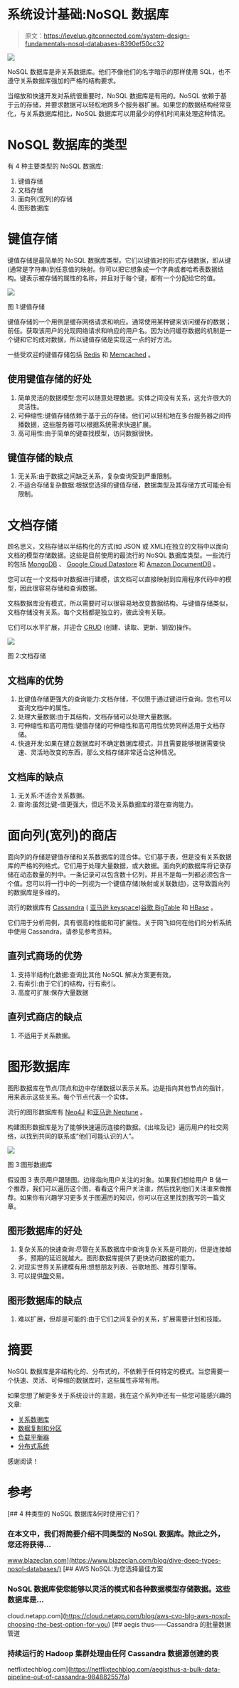 # 系统设计基础:NoSQL 数据库

> 原文：<https://levelup.gitconnected.com/system-design-fundamentals-nosql-databases-8390ef50cc32>

![](img/03b7286cdbdc7e8f431793b76de00c51.png)

NoSQL 数据库是非关系数据库。他们不像他们的名字暗示的那样使用 SQL，也不遵守关系数据库强加的严格的结构要求。

当缩放和快速开发对系统很重要时，NoSQL 数据库是有用的。NoSQL 依赖于基于云的存储，并要求数据可以轻松地跨多个服务器扩展。如果您的数据结构经常变化，与关系数据库相比，NoSQL 数据库可以用最少的停机时间来处理这种情况。

# NoSQL 数据库的类型

有 4 种主要类型的 NoSQL 数据库:

1.  键值存储
2.  文档存储
3.  面向列(宽列)的存储
4.  图形数据库

# 键值存储

键值存储是最简单的 NoSQL 数据库类型。它们以键值对的形式存储数据，即从键(通常是字符串)到任意值的映射。你可以把它想象成一个字典或者哈希表数据结构。键表示被存储的属性的名称，并且对于每个键，都有一个分配给它的值。

![](img/4476935128af75500bec2fe67be7d9cd.png)

图 1:键值存储

键值存储的一个用例是缓存网络请求和响应。通常使用某种键来访问缓存的数据；前任。获取该用户的兑现网络请求和响应的用户名。因为访问缓存数据的机制是一个键和它的成对数据，所以键值存储是实现这一点的好方法。

一些受欢迎的键值存储包括 [Redis](https://aws.amazon.com/redis/) 和 [Memcached](https://en.wikipedia.org/wiki/Memcached) 。

## **使用键值存储的好处**

1.  简单灵活的数据模型:您可以随意处理数据。实体之间没有关系，这允许很大的灵活性。
2.  可伸缩性:键值存储依赖于基于云的存储。他们可以轻松地在多台服务器之间传播数据，这些服务器可以根据系统需求快速扩展。
3.  高可用性:由于简单的键查找模型，访问数据很快。

## **键值存储的缺点**

1.  无关系:由于数据之间缺乏关系，复杂查询受到严重限制。
2.  不适合存储复杂数据:根据您选择的键值存储，数据类型及其存储方式可能会有限制。

# 文档存储

顾名思义，文档存储以半结构化的方式(如 JSON 或 XML)在独立的文档中以面向文档的模型存储数据。这些是目前使用的最流行的 NoSQL 数据库类型。一些流行的包括 [MongoDB](https://www.mongodb.com/cloud/atlas/efficiency?utm_source=google&utm_campaign=gs_emea_united_kingdom_search_core_brand_atlas_desktop&utm_term=mongodb&utm_medium=cpc_paid_search&utm_ad=e&utm_ad_campaign_id=12212624581&adgroup=115749705343&gclid=Cj0KCQjw08aYBhDlARIsAA_gb0fqvagd7C1P1wisUMChf4hlTUCadi0aLeOpjoOw13tbEzRaSNfonUwaAoppEALw_wcB) 、 [Google Cloud Datastore](https://cloud.google.com/datastore) 和 [Amazon DocumentDB](https://aws.amazon.com/documentdb/) 。

您可以在一个文档中对数据进行建模，该文档可以直接映射到应用程序代码中的模型，因此很容易存储和查询数据。

文档数据库没有模式，所以需要时可以很容易地改变数据结构。与键值存储类似，文档存储没有关系。每个文档都是独立的，彼此没有关联。

它们可以水平扩展，并迎合 [CRUD](https://en.wikipedia.org/wiki/Create,_read,_update_and_delete) (创建、读取、更新、销毁)操作。

![](img/6f0bbbd4a47307d12833456acbe18d3c.png)

图 2:文档存储

## **文档库的优势**

1.  比键值存储更强大的查询能力:文档存储，不仅限于通过键进行查询。您也可以查询文档中的属性。
2.  处理大量数据:由于其结构，文档存储可以处理大量数据。
3.  可伸缩性和高可用性:键值存储的可伸缩性和高可用性优势同样适用于文档存储。
4.  快速开发:如果在建立数据库时不确定数据库模式，并且需要能够根据需要快速、灵活地改变的东西，那么文档存储非常适合这种情况。

## **文档库的缺点**

1.  无关系:不适合关系数据。
2.  查询:虽然比键-值更强大，但远不及关系数据库的潜在查询能力。

# 面向列(宽列)的商店

面向列的存储是键值存储和关系数据库的混合体。它们基于表，但是没有关系数据库的严格的列格式。它们用于处理大量数据，或大数据。面向列的数据库将记录存储在动态数量的列中。一条记录可以包含数十亿列，并且不是每一列都必须包含一个值。您可以将一行中的一列视为一个键值存储(映射或关联数组)，这导致面向列的数据库是多维的。

流行的数据库有 [Cassandra](https://cassandra.apache.org/_/index.html) ( [亚马逊 keyspace](https://aws.amazon.com/keyspaces/))[谷歌 BigTable](https://cloud.google.com/bigtable) 和 [HBase](https://hbase.apache.org/) 。

它们用于分析用例，具有很高的性能和可扩展性。关于网飞如何在他们的分析系统中使用 Cassandra，请参见参考资料。

## **直列式商场的优势**

1.  支持半结构化数据:查询比其他 NoSQL 解决方案更有效。
2.  有索引:由于它们的结构，行有索引。
3.  高度可扩展:保存大量数据

## **直列式商店的缺点**

1.  不适用于关系数据。

# 图形数据库

图形数据库在节点/顶点和边中存储数据以表示关系。边是指向其他节点的指针，用来表示这些关系。每个节点代表一个实体。

流行的图形数据库有 [Neo4J](https://cloud.google.com/blog/products/ai-machine-learning/analyze-graph-data-on-google-cloud-with-neo4j-and-vertex-ai) 和[亚马逊 Neptune](https://aws.amazon.com/neptune/) 。

构建图形数据库是为了能够快速遍历连接的数据。《出埃及记》遍历用户的社交网络，以找到共同的联系或“他们可能认识的人”。

![](img/230b3549154748f58fa10027587a2367.png)

图 3:图形数据库

假设图 3 表示用户跟随图。边缘指向用户关注的对象。如果我们想给用户 B 做一个推荐，我们可以遍历这个图，看看这个用户关注谁，然后找到他们关注谁来做推荐。如果你有兴趣学习更多关于图遍历的知识，你可以在这里找到我写的一篇文章。

## 图形数据库的好处

1.  复杂关系的快速查询:尽管在关系数据库中查询复杂关系是可能的，但是连接越多，预期的延迟就越大。图形数据库提供了更快访问数据的能力。
2.  对现实世界关系建模有用:想想朋友列表、谷歌地图、推荐引擎等。
3.  可以提供[酸](/system-design-relational-databases-f45980068a0f)交易。

## 图形数据库的缺点

1.  难以扩展，但却是可能的:由于它们之间复杂的关系，扩展需要计划和技能。

# 摘要

NoSQL 数据库是非结构化的、分布式的，不依赖于任何特定的模式。当您需要一个快速、灵活、可伸缩的数据库时，这些属性非常有用。

如果您想了解更多关于系统设计的主题，我在这个系列中还有一些您可能感兴趣的文章:

*   [关系数据库](/system-design-relational-databases-f45980068a0f)
*   [数据复制和分区](/system-design-fundamentals-data-replication-and-partitioning-ab109a46b633)
*   [负载平衡器](/system-design-fundamentals-load-balancers-e608d30afa65)
*   [分布式系统](/system-design-basics-distributed-systems-9aac8a11177c)

感谢阅读！

# 参考

[](https://www.blazeclan.com/blog/dive-deep-types-nosql-databases/) [## 4 种类型的 NoSQL 数据库&何时使用它们？

### 在本文中，我们将简要介绍不同类型的 NoSQL 数据库。除此之外，您还将获得…

www.blazeclan.com](https://www.blazeclan.com/blog/dive-deep-types-nosql-databases/)  [## AWS NoSQL:为您选择最佳方案

### NoSQL 数据库使您能够以灵活的模式和各种数据模型存储数据。这些数据库是…

cloud.netapp.com](https://cloud.netapp.com/blog/aws-cvo-blg-aws-nosql-choosing-the-best-option-for-you) [](https://netflixtechblog.com/aegisthus-a-bulk-data-pipeline-out-of-cassandra-984882557fa) [## aegis thus——Cassandra 的批量数据管道

### 持续运行的 Hadoop 集群处理由任何 Cassandra 数据源创建的表

netflixtechblog.com](https://netflixtechblog.com/aegisthus-a-bulk-data-pipeline-out-of-cassandra-984882557fa)